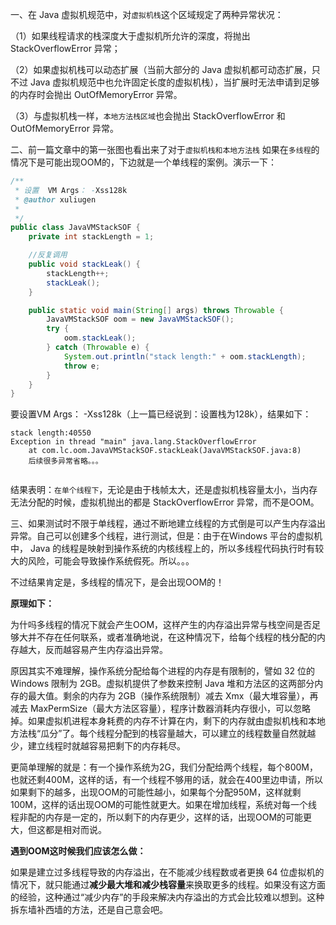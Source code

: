 一、在 Java 虚拟机规范中，对`虚拟机栈`这个区域规定了两种异常状况：

（1）如果线程请求的栈深度大于虚拟机所允许的深度，将抛出StackOverflowError 异常； 

（2）如果虚拟机栈可以动态扩展（当前大部分的 Java 虚拟机都可动态扩展，只不过 Java 虚拟机规范中也允许固定长度的虚拟机栈），当扩展时无法申请到足够的内存时会抛出 OutOfMemoryError 异常。 

（3）与虚拟机栈一样，`本地方法栈区域`也会抛出 StackOverflowError 和OutOfMemoryError 异常。


二、前一篇文章中的第一张图也看出来了对于`虚拟机栈和本地方法栈` 如果在`多线程`的情况下是可能出现OOM的，下边就是一个单线程的案例。演示一下：

```java
/**
 * 设置  VM Args： -Xss128k
 * @author xuliugen
 *
 */
public class JavaVMStackSOF {
    private int stackLength = 1;

    //反复调用
    public void stackLeak() {
        stackLength++;
        stackLeak();
    }

    public static void main(String[] args) throws Throwable {
        JavaVMStackSOF oom = new JavaVMStackSOF();
        try {
            oom.stackLeak();
        } catch (Throwable e) {
            System.out.println("stack length:" + oom.stackLength);
            throw e;
        }
    }
}
```
要设置VM Args： -Xss128k（上一篇已经说到：设置栈为128k），结果如下：

```
stack length:40550
Exception in thread "main" java.lang.StackOverflowError
    at com.lc.oom.JavaVMStackSOF.stackLeak(JavaVMStackSOF.java:8)
    后续很多异常省略。。。
 
```

结果表明：`在单个线程下`，无论是由于栈帧太大，还是虚拟机栈容量太小，当内存无法分配的时候，虚拟机抛出的都是 StackOverflowError 异常，而不是OOM。

三、如果测试时不限于单线程，通过不断地建立线程的方式倒是可以产生内存溢出异常。自己可以创建多个线程，进行测试，但是：由于在Windows 平台的虚拟机中， Java 的线程是映射到操作系统的内核线程上的，所以多线程代码执行时有较大的风险，可能会导致操作系统假死。所以。。。

不过结果肯定是，多线程的情况下，是会出现OOM的！

**原理如下：**

为什吗多线程的情况下就会产生OOM，这样产生的内存溢出异常与栈空间是否足够大并不存在任何联系，或者准确地说，在这种情况下，给每个线程的栈分配的内存越大，反而越容易产生内存溢出异常。

原因其实不难理解，操作系统分配给每个进程的内存是有限制的，譬如 32 位的 Windows 限制为 2GB。虚拟机提供了参数来控制 Java 堆和方法区的这两部分内存的最大值。剩余的内存为 2GB（操作系统限制）减去 Xmx（最大堆容量），再减去 MaxPermSize（最大方法区容量），程序计数器消耗内存很小，可以忽略掉。如果虚拟机进程本身耗费的内存不计算在内，剩下的内存就由虚拟机栈和本地方法栈“瓜分”了。每个线程分配到的栈容量越大，可以建立的线程数量自然就越少，建立线程时就越容易把剩下的内存耗尽。

更简单理解的就是：有一个操作系统为2G，我们分配给两个线程，每个800M，也就还剩400M，这样的话，有一个线程不够用的话，就会在400里边申请，所以如果剩下的越多，出现OOM的可能性越小，如果每个分配950M，这样就剩100M，这样的话出现OOM的可能性就更大。如果在增加线程，系统对每一个线程非配的内存是一定的，所以剩下的内存更少，这样的话，出现OOM的可能更大，但这都是相对而说。

**遇到OOM这时候我们应该怎么做：**

如果是建立过多线程导致的内存溢出，在不能减少线程数或者更换 64 位虚拟机的情况下，就只能通过**减少最大堆和减少栈容量**来换取更多的线程。如果没有这方面的经验，这种通过“减少内存”的手段来解决内存溢出的方式会比较难以想到。这种拆东墙补西墙的方法，还是自己意会吧。



